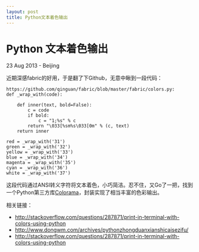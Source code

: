 ```yaml
---
layout: post
title: Python文本着色输出
---
```


Python 文本着色输出
========================
23 Aug 2013 - Beijing	
	
近期深感fabric的好用，于是翻了下Github，无意中瞅到一段代码：

	https://github.com/qinguan/fabric/blob/master/fabric/colors.py:
	def _wrap_with(code):

		def inner(text, bold=False):
			c = code
			if bold:
				c = "1;%s" % c
			return "\033[%sm%s\033[0m" % (c, text)
		return inner

	red = _wrap_with('31')
	green = _wrap_with('32')
	yellow = _wrap_with('33')
	blue = _wrap_with('34')
	magenta = _wrap_with('35')
	cyan = _wrap_with('36')
	white = _wrap_with('37')

这段代码通过ANSI转义字符将文本着色，小巧简洁。忍不住，又Go了一把，找到一个Python第三方库[Colorama](https://pypi.python.org/pypi/colorama)，封装实现了相当丰富的色彩输出。


相关链接：

+ <http://stackoverflow.com/questions/287871/print-in-terminal-with-colors-using-python>
+ <http://www.dongwm.com/archives/pythonzhongduanxianshicaisezifu/>
+ <http://stackoverflow.com/questions/287871/print-in-terminal-with-colors-using-python>
